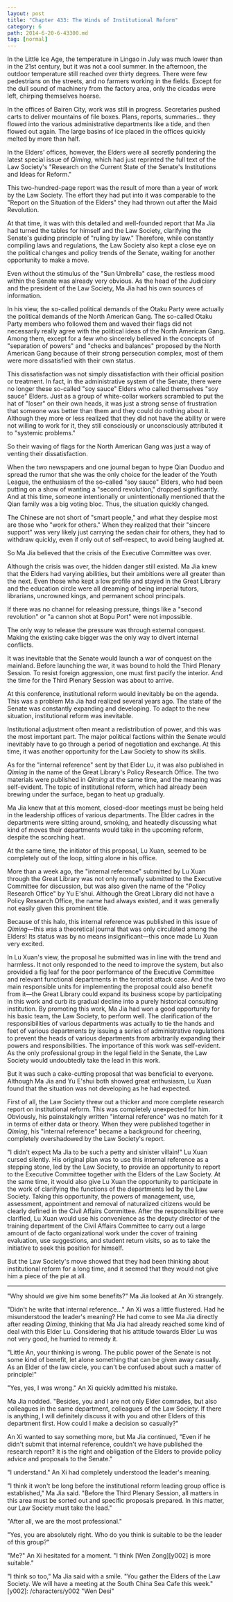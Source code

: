 ```yaml
---
layout: post
title: "Chapter 433: The Winds of Institutional Reform"
category: 6
path: 2014-6-20-6-43300.md
tag: [normal]
---
```


In the Little Ice Age, the temperature in Lingao in July was much lower than in the 21st century, but it was not a cool summer. In the afternoon, the outdoor temperature still reached over thirty degrees. There were few pedestrians on the streets, and no farmers working in the fields. Except for the dull sound of machinery from the factory area, only the cicadas were left, chirping themselves hoarse.

In the offices of Bairen City, work was still in progress. Secretaries pushed carts to deliver mountains of file boxes. Plans, reports, summaries... they flowed into the various administrative departments like a tide, and then flowed out again. The large basins of ice placed in the offices quickly melted by more than half.

In the Elders' offices, however, the Elders were all secretly pondering the latest special issue of *Qiming*, which had just reprinted the full text of the Law Society's "Research on the Current State of the Senate's Institutions and Ideas for Reform."

This two-hundred-page report was the result of more than a year of work by the Law Society. The effort they had put into it was comparable to the "Report on the Situation of the Elders" they had thrown out after the Maid Revolution.

At that time, it was with this detailed and well-founded report that Ma Jia had turned the tables for himself and the Law Society, clarifying the Senate's guiding principle of "ruling by law." Therefore, while constantly compiling laws and regulations, the Law Society also kept a close eye on the political changes and policy trends of the Senate, waiting for another opportunity to make a move.

Even without the stimulus of the "Sun Umbrella" case, the restless mood within the Senate was already very obvious. As the head of the Judiciary and the president of the Law Society, Ma Jia had his own sources of information.

In his view, the so-called political demands of the Otaku Party were actually the political demands of the North American Gang. The so-called Otaku Party members who followed them and waved their flags did not necessarily really agree with the political ideas of the North American Gang. Among them, except for a few who sincerely believed in the concepts of "separation of powers" and "checks and balances" proposed by the North American Gang because of their strong persecution complex, most of them were more dissatisfied with their own status.

This dissatisfaction was not simply dissatisfaction with their official position or treatment. In fact, in the administrative system of the Senate, there were no longer these so-called "soy sauce" Elders who called themselves "soy sauce" Elders. Just as a group of white-collar workers scrambled to put the hat of "loser" on their own heads, it was just a strong sense of frustration that someone was better than them and they could do nothing about it. Although they more or less realized that they did not have the ability or were not willing to work for it, they still consciously or unconsciously attributed it to "systemic problems."

So their waving of flags for the North American Gang was just a way of venting their dissatisfaction.

When the two newspapers and one journal began to hype Qian Duoduo and spread the rumor that she was the only choice for the leader of the Youth League, the enthusiasm of the so-called "soy sauce" Elders, who had been putting on a show of wanting a "second revolution," dropped significantly. And at this time, someone intentionally or unintentionally mentioned that the Qian family was a big voting bloc. Thus, the situation quickly changed.

The Chinese are not short of "smart people," and what they despise most are those who "work for others." When they realized that their "sincere support" was very likely just carrying the sedan chair for others, they had to withdraw quickly, even if only out of self-respect, to avoid being laughed at.

So Ma Jia believed that the crisis of the Executive Committee was over.

Although the crisis was over, the hidden danger still existed. Ma Jia knew that the Elders had varying abilities, but their ambitions were all greater than the next. Even those who kept a low profile and stayed in the Great Library and the education circle were all dreaming of being imperial tutors, librarians, uncrowned kings, and permanent school principals.

If there was no channel for releasing pressure, things like a "second revolution" or "a cannon shot at Bopu Port" were not impossible.

The only way to release the pressure was through external conquest. Making the existing cake bigger was the only way to divert internal conflicts.

It was inevitable that the Senate would launch a war of conquest on the mainland. Before launching the war, it was bound to hold the Third Plenary Session. To resist foreign aggression, one must first pacify the interior. And the time for the Third Plenary Session was about to arrive.

At this conference, institutional reform would inevitably be on the agenda. This was a problem Ma Jia had realized several years ago. The state of the Senate was constantly expanding and developing. To adapt to the new situation, institutional reform was inevitable.

Institutional adjustment often meant a redistribution of power, and this was the most important part. The major political factions within the Senate would inevitably have to go through a period of negotiation and exchange. At this time, it was another opportunity for the Law Society to show its skills.

As for the "internal reference" sent by that Elder Lu, it was also published in *Qiming* in the name of the Great Library's Policy Research Office. The two materials were published in *Qiming* at the same time, and the meaning was self-evident. The topic of institutional reform, which had already been brewing under the surface, began to heat up gradually.

Ma Jia knew that at this moment, closed-door meetings must be being held in the leadership offices of various departments. The Elder cadres in the departments were sitting around, smoking, and heatedly discussing what kind of moves their departments would take in the upcoming reform, despite the scorching heat.

At the same time, the initiator of this proposal, Lu Xuan, seemed to be completely out of the loop, sitting alone in his office.

More than a week ago, the "internal reference" submitted by Lu Xuan through the Great Library was not only normally submitted to the Executive Committee for discussion, but was also given the name of the "Policy Research Office" by Yu E'shui. Although the Great Library did not have a Policy Research Office, the name had always existed, and it was generally not easily given this prominent title.

Because of this halo, this internal reference was published in this issue of *Qiming*—this was a theoretical journal that was only circulated among the Elders! Its status was by no means insignificant—this once made Lu Xuan very excited.

In Lu Xuan's view, the proposal he submitted was in line with the trend and harmless. It not only responded to the need to improve the system, but also provided a fig leaf for the poor performance of the Executive Committee and relevant functional departments in the terrorist attack case. And the two main responsible units for implementing the proposal could also benefit from it—the Great Library could expand its business scope by participating in this work and curb its gradual decline into a purely historical consulting institution. By promoting this work, Ma Jia had won a good opportunity for his basic team, the Law Society, to perform well. The clarification of the responsibilities of various departments was actually to tie the hands and feet of various departments by issuing a series of administrative regulations to prevent the heads of various departments from arbitrarily expanding their powers and responsibilities. The importance of this work was self-evident. As the only professional group in the legal field in the Senate, the Law Society would undoubtedly take the lead in this work.

But it was such a cake-cutting proposal that was beneficial to everyone. Although Ma Jia and Yu E'shui both showed great enthusiasm, Lu Xuan found that the situation was not developing as he had expected.

First of all, the Law Society threw out a thicker and more complete research report on institutional reform. This was completely unexpected for him. Obviously, his painstakingly written "internal reference" was no match for it in terms of either data or theory. When they were published together in *Qiming*, his "internal reference" became a background for cheering, completely overshadowed by the Law Society's report.

"I didn't expect Ma Jia to be such a petty and sinister villain!" Lu Xuan cursed silently. His original plan was to use this internal reference as a stepping stone, led by the Law Society, to provide an opportunity to report to the Executive Committee together with the Elders of the Law Society. At the same time, it would also give Lu Xuan the opportunity to participate in the work of clarifying the functions of the departments led by the Law Society. Taking this opportunity, the powers of management, use, assessment, appointment and removal of naturalized citizens would be clearly defined in the Civil Affairs Committee. After the responsibilities were clarified, Lu Xuan would use his convenience as the deputy director of the training department of the Civil Affairs Committee to carry out a large amount of de facto organizational work under the cover of training evaluation, use suggestions, and student return visits, so as to take the initiative to seek this position for himself.

But the Law Society's move showed that they had been thinking about institutional reform for a long time, and it seemed that they would not give him a piece of the pie at all.

***

"Why should we give him some benefits?" Ma Jia looked at An Xi strangely.

"Didn't he write that internal reference..." An Xi was a little flustered. Had he misunderstood the leader's meaning? He had come to see Ma Jia directly after reading *Qiming*, thinking that Ma Jia had already reached some kind of deal with this Elder Lu. Considering that his attitude towards Elder Lu was not very good, he hurried to remedy it.

"Little An, your thinking is wrong. The public power of the Senate is not some kind of benefit, let alone something that can be given away casually. As an Elder of the law circle, you can't be confused about such a matter of principle!"

"Yes, yes, I was wrong." An Xi quickly admitted his mistake.

Ma Jia nodded. "Besides, you and I are not only Elder comrades, but also colleagues in the same department, colleagues of the Law Society. If there is anything, I will definitely discuss it with you and other Elders of this department first. How could I make a decision so casually?"

An Xi wanted to say something more, but Ma Jia continued, "Even if he didn't submit that internal reference, couldn't we have published the research report? It is the right and obligation of the Elders to provide policy advice and proposals to the Senate."

"I understand." An Xi had completely understood the leader's meaning.

"I think it won't be long before the institutional reform leading group office is established," Ma Jia said. "Before the Third Plenary Session, all matters in this area must be sorted out and specific proposals prepared. In this matter, our Law Society must take the lead."

"After all, we are the most professional."

"Yes, you are absolutely right. Who do you think is suitable to be the leader of this group?"

"Me?" An Xi hesitated for a moment. "I think [Wen Zong][y002] is more suitable."

"I think so too," Ma Jia said with a smile. "You gather the Elders of the Law Society. We will have a meeting at the South China Sea Cafe this week."
[y002]: /characters/y002 "Wen Desi"